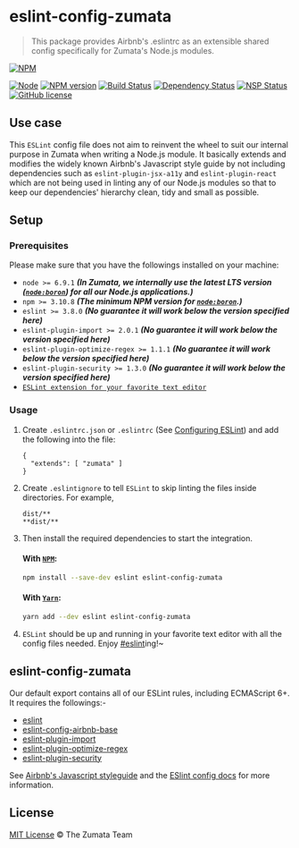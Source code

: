# eslint-config-zumata

> This package provides Airbnb's .eslintrc as an extensible shared config specifically for Zumata's Node.js modules.

[![NPM][nodei-image]][nodei-url]

[![Node][node-image]][node-url]
[![NPM version][npm-image]][npm-url]
[![Build Status][travis-image]][travis-url]
[![Dependency Status][daviddm-image]][daviddm-url]
[![NSP Status][nsp-image]][nsp-url]
[![GitHub license][license-image]][license-url]


## Use case

This `ESLint` config file does not aim to reinvent the wheel to suit our internal purpose in Zumata when writing a Node.js module. It basically extends and modifies the widely known Airbnb's Javascript style guide by not including dependencies such as `eslint-plugin-jsx-a11y` and `eslint-plugin-react` which are not being used in linting any of our Node.js modules so that to keep our dependencies' hierarchy clean, tidy and small as possible.

## Setup

### Prerequisites

Please make sure that you have the followings installed on your machine:

-  `node >= 6.9.1` ___(In Zumata, we internally use the latest LTS version ([`node:boron`](https://nodejs.org/en/download/releases/)) for all our Node.js applications.)___
-  `npm >= 3.10.8` ___(The minimum NPM version for [`node:boron`](https://nodejs.org/en/download/releases/).)___
-  `eslint >= 3.8.0` ___(No guarantee it will work below the version specified here)___
-  `eslint-plugin-import >= 2.0.1` ___(No guarantee it will work below the version specified here)___
-  `eslint-plugin-optimize-regex >= 1.1.1` ___(No guarantee it will work below the version specified here)___
-  `eslint-plugin-security >= 1.3.0` ___(No guarantee it will work below the version specified here)___
- [`ESLint extension for your favorite text editor`](http://eslint.org/docs/user-guide/integrations)

### Usage

1. Create `.eslintrc.json` or `.eslintrc` (See [Configuring ESLint](http://eslint.org/docs/user-guide/configuring)) and add the following into the file:

    ```
    {
      "extends": [ "zumata" ]
    }
    ```

2. Create `.eslintignore` to tell `ESLint` to skip linting the files inside directories. For example,
    ```
    dist/**
    **dist/**
    ```

3. Then install the required dependencies to start the integration.

    #### With [`NPM`](https://github.com/npm/npm):
    ```sh
    npm install --save-dev eslint eslint-config-zumata
    ```

    #### With [`Yarn`](https://github.com/yarnpkg/yarn):
    ```sh
    yarn add --dev eslint eslint-config-zumata
    ```

4. `ESLint` should be up and running in your favorite text editor with all the config files needed. Enjoy [#eslint](https://twitter.com/search?q=%23eslint&src=typd)ing!~

## eslint-config-zumata

Our default export contains all of our ESLint rules, including ECMAScript 6+. It requires the followings:-
  - [eslint](https://github.com/eslint/eslint)
  - [eslint-config-airbnb-base](https://github.com/airbnb/javascript/tree/master/packages/eslint-config-airbnb-base)
  - [eslint-plugin-import](https://github.com/benmosher/eslint-plugin-import)
  - [eslint-plugin-optimize-regex](https://github.com/brainmaestro/eslint-plugin-optimize-regex)
  - [eslint-plugin-security](https://github.com/nodesecurity/eslint-plugin-security)

See [Airbnb's Javascript styleguide](https://github.com/airbnb/javascript) and
the [ESlint config docs](http://eslint.org/docs/user-guide/configuring#extending-configuration-files)
for more information.

## License

[MIT License](http://the-zumata-team.mit-license.org/) © The Zumata Team


[nodei-image]: https://nodei.co/npm/eslint-config-zumata.png?downloads=true&downloadRank=true&stars=true
[nodei-url]: https://nodei.co/npm/eslint-config-zumata/
[node-image]: https://img.shields.io/node/v/eslint-config-zumata.svg
[node-url]: https://nodejs.org/en/download/
[npm-image]: https://badge.fury.io/js/eslint-config-zumata.svg
[npm-url]: https://npmjs.org/package/eslint-config-zumata
[travis-image]: https://travis-ci.org/Zumata/eslint-config-zumata.svg?branch=master
[travis-url]: https://travis-ci.org/Zumata/eslint-config-zumata
[daviddm-image]: https://david-dm.org/Zumata/eslint-config-zumata.svg?theme=shields.io
[daviddm-url]: https://david-dm.org/Zumata/eslint-config-zumata
[nsp-image]: https://nodesecurity.io/orgs/motss/projects/6e9fabde-73e1-456c-a2d7-8588023ed1ce/badge
[nsp-url]: https://nodesecurity.io/orgs/motss/projects/6e9fabde-73e1-456c-a2d7-8588023ed1ce
[license-image]: https://img.shields.io/badge/license-MIT-blue.svg
[license-url]: https://the-zumata-team.mit-license.org/
